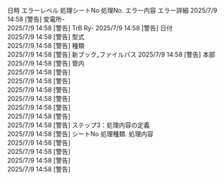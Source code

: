 日時	エラーレベル	処理シートNo	処理No.	エラー内容	エラー詳細
2025/7/9 14:58	[警告]			変電所-	
2025/7/9 14:58	[警告]			TrB Ry-	
2025/7/9 14:58	[警告]			日付	
2025/7/9 14:58	[警告]			型式	
2025/7/9 14:58	[警告]			種類	
2025/7/9 14:58	[警告]			新ブック_ファイルパス	
2025/7/9 14:58	[警告]			本部	
2025/7/9 14:58	[警告]			管内	
2025/7/9 14:58	[警告]				
2025/7/9 14:58	[警告]				
2025/7/9 14:58	[警告]				
2025/7/9 14:58	[警告]				
2025/7/9 14:58	[警告]				
2025/7/9 14:58	[警告]				
2025/7/9 14:58	[警告]	ステップ3：処理内容の定義			
2025/7/9 14:58	[警告]	シートNo	処理種類.	処理内容	
2025/7/9 14:58	[警告]				
2025/7/9 14:58	[警告]				
2025/7/9 14:58	[警告]				
2025/7/9 14:58	[警告]				
